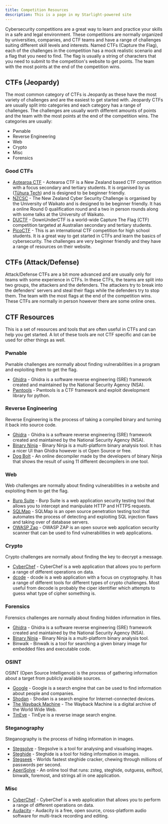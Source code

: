 ```yaml
---
title: Competition Resources
description: This is a page in my Starlight-powered site
---
```


Cybersecurity competitions are a great way to learn and practice your skills in a safe and legal environment. These competitions are normally organized by universities, companies, and CTF teams and have a range of challenges suiting different skill levels and interests. Named CTFs (Capture the Flag), each of the challenges in the competition has a mock realistic scenario and a flag that you need to find. The flag is usually a string of characters that you need to submit to the competition's website to get points. The team with the most points at the end of the competition wins.

## CTFs (Jeopardy)

The most common category of CTFs is Jeopardy as these have the most variety of challenges and are the easiest to get started with. Jeopardy CTFs are usually split into categories and each category has a range of challenges. The challenges are usually worth different amounts of points and the team with the most points at the end of the competition wins. The categories are usually:

- Pwnable
- Reverse Engineering
- Web
- Crypto
- Misc
- Forensics

### Good CTFs

- [Aotearoa CTF](https://aotearoactf.com/) - Aotearoa CTF is a New Zealand based CTF competition with a focus secondary and tertiary students. It is organised by us ([Tūhura Tech](https://tuhuratech.org.nz)) and is designed to be beginner friendly.
- [NZCSC](https://cybersecuritychallenge.org.nz) - The New Zealand Cyber Security Challenge is organised by the University of Waikato and is designed to be beginner friendly. It has a online Round 0 qualification round and a two in person rounds along with some talks at the University of Waikato.
- [DUCTF](https://downunderctf.com)  - DownUnderCTF is a world-wide Capture The Flag (CTF) competition targeted at Australian secondary and tertiary students.
- [PicoCTF](https://picoctf.com/) - This is an international CTF competition for high school students. It is a great way to get started in CTFs and learn the basics of cybersecurity. The challenges are very beginner friendly and they have a range of resources on their website.

## CTFs (Attack/Defense)

Attack/Defense CTFs are a bit more advanced and are usually only for teams with some experience in CTFs. In these CTFs, the teams are split into two groups, the attackers and the defenders. The attackers try to break into the defenders' servers and steal their flags while the defenders try to stop them. The team with the most flags at the end of the competition wins. These CTFs are normally in person however there are some online ones.

## CTF Resources

This is a set of resources and tools that are often useful in CTFs and can help you get started. A lot of these tools are not CTF specific and can be used for other things as well.

### Pwnable

Pwnable challenges are normally about finding vulnerabilities in a program and exploiting them to get the flag.

- [Ghidra](https://ghidra-sre.org/) - Ghidra is a software reverse engineering (SRE) framework created and maintained by the National Security Agency (NSA).
- [Pwntools](https://docs.pwntools.com/en/stable/) - Pwntools is a CTF framework and exploit development library for python.


### Reverse Engineering

Reverse Engineering is the process of taking a compiled binary and turning it back into source code.

- [Ghidra](https://ghidra-sre.org/) - Ghidra is a software reverse engineering (SRE) framework created and maintained by the National Security Agency (NSA).
- [Binary Ninja](https://binary.ninja/) - Binary Ninja is a multi-platform binary analysis tool. It has a nicer UI than Ghidra however is ot Open Source or free.
- [Dog Bolt](https://dogbolt.org) - An online decompiler made by the developers of binary Ninja that shows the result of using 11 different decompilers in one tool.

### Web

Web challenges are normally about finding vulnerabilities in a website and exploiting them to get the flag.

- [Burp Suite](https://portswigger.net/burp) - Burp Suite is a web application security testing tool that allows you to intercept and manipulate HTTP and HTTPS requests.
- [SQLMap](https://sqlmap.org/) - SQLMap is an open source penetration testing tool that automates the process of detecting and exploiting SQL injection flaws and taking over of database servers.
- [OWASP Zap](https://owasp.org/www-project-zap/) - OWASP ZAP is an open source web application security scanner that can be used to find vulnerabilities in web applications.

### Crypto

Crypto challenges are normally about finding the key to decrypt a message.

- [CyberChef](https://gchq.github.io/CyberChef/) - CyberChef is a web application that allows you to perform a range of different operations on data.
- [dcode](https://www.dcode.fr/) - dcode is a web application with a focus on cryptography. It has a range of different tools for different types of crypto challenges. Most useful from decode is probably the ciper identifier which attempts to guess what type of cipher something is.

### Forensics

Forensics challenges are normally about finding hidden information in files.

- [Ghidra](https://ghidra-sre.org/) - Ghidra is a software reverse engineering (SRE) framework created and maintained by the National Security Agency (NSA).
- [Binary Ninja](https://binary.ninja/) - Binary Ninja is a multi-platform binary analysis tool.
- Binwalk - Binwalk is a tool for searching a given binary image for embedded files and executable code.

### OSINT

OSINT (Open Source Intelligence) is the process of gathering information about a target from publicly available sources.

- [Google](https://www.google.com/) - Google is a search engine that can be used to find information about people and companies.
- [Shodan](https://www.shodan.io/) - Shodan is a search engine for Internet-connected devices.
- [The Wayback Machine](https://archive.org/web/) - The Wayback Machine is a digital archive of the World Wide Web.
- [TinEye](https://tineye.com/) - TinEye is a reverse image search engine.

### Steganography

Steganography is the process of hiding information in images.

- [Stegsolve](https://github.com/Giotino/stegsolve/releases) - Stegsolve is a tool for analysing and visualising images.
- [Steghide](http://steghide.sourceforge.net/) - Steghide is a tool for hiding information in images.
- [Stegseek](https://github.com/RickdeJager/stegseek) - Worlds fastest steghide cracker, chewing through millions of passwords per second.
- [AperiSolve](https://www.aperisolve.com/) - An online tool that runs: zsteg, steghide, outguess, exiftool, binwalk, foremost, and strings all in one application.


### Misc


- [CyberChef](https://gchq.github.io/CyberChef/) - CyberChef is a web application that allows you to perform a range of different operations on data.
- [Audacity](https://www.audacityteam.org/) - Audacity is a free, open source, cross-platform audio software for multi-track recording and editing.
